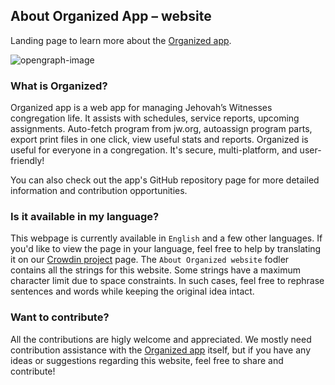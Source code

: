 ## About Organized App – website

Landing page to learn more about the [Organized app](https://github.com/sws2apps/organized-app).

![opengraph-image](https://github.com/sws2apps/organized-about/assets/80993061/33b44e86-83a1-4062-baa4-e4e1c9f6225c)

### What is Organized?

Organized app is a web app for managing Jehovah’s Witnesses congregation life. It assists with schedules, service reports, upcoming assignments. Auto-fetch program from jw.org, autoassign program parts, export print files in one click, view useful stats and reports. Organized is useful for everyone in a congregation. It's secure, multi-platform, and user-friendly!

You can also check out the app's GitHub repository page for more detailed information and contribution opportunities.

### Is it available in my language?

This webpage is currently available in `English` and a few other languages. If you'd like to view the page in your language, feel free to help by translating it on our [Crowdin project](https://crowdin.com/project/organized) page. The `About Organized website` fodler contains all the strings for this website. Some strings have a maximum character limit due to space constraints. In such cases, feel free to rephrase sentences and words while keeping the original idea intact.

### Want to contribute?
All the contributions are higly welcome and appreciated. We mostly need contribution assistance with the [Organized app](https://github.com/sws2apps/organized-app) itself, but if you have any ideas or suggestions regarding this website, feel free to share and contribute!
